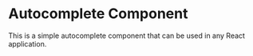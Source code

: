 # Autocomplete Component

This is a simple autocomplete component that can be used in any React application.
